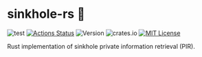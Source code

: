 # sinkhole-rs 🦀

![test](https://github.com/hashmatter/sinkhole-rs/workflows/test/badge.svg)
[![Actions Status](https://github.com/hashmatter/sinkhole-rs/workflows/audit/badge.svg)](https://github.com/hashmatter/sinkhole-rs/actions)
![Version](https://img.shields.io/github/tag/hashmatter/sinkhole-rs.svg)
![crates.io](https://img.shields.io/crates/v/sinkhole.svg)
[![MIT License](https://img.shields.io/badge/license-MIT-blue.svg)](LICENSE)

Rust implementation of sinkhole private information retrieval (PIR).
